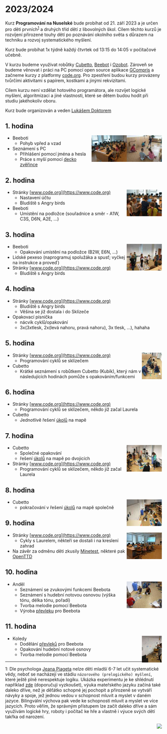 # 2023/2024

Kurz **Programování na Nuselské** bude probíhat od 21. září 2023
a je určen pro děti prvních<sup>[1](#footnote1)</sup> a druhých
tříd dětí z libovolných škol. Cílem těchto kurzů je rozvíjení
přirozené touhy dětí po poznávání okolního světa s důrazem na
techniku a rozvoj systematického myšlení.

Kurz bude probíhat 1x týdně každý čtvrtek od 13:15 do 14:05 v počítačové
učebně.

V kurzu budeme využívat robůtky [Cubetto](https://www.primotoys.com),
[Beebot](https://www.bee-bot.us/) i [Ozobot](https://ozobot.com/).
Zároveň se budeme věnovat i práci na PC pomocí open source aplikace
[GCompris](https://gcompris.net) a začneme kurzy z platformy
[code.org](https://[www.code.org](https://www.code.org)). Pro zpestření budou kurzy provázeny
tvůrčími aktivitami s papírem, kostkami a jinými rekvizitami.

Cílem kurzu není vzdělat hotového programátora, ale rozvíjet logické
myšlení, algoritmizaci a jiné vlastnosti, které se dětem budou hodit
při studiu jakéhokoliv oboru.

Kurz bude organizován a veden [Lukášem Doktorem](../lectors/ldoktor)


## 1. hodina

<a href="zacatecnici-1-01-beebot.jpg">
    <img align="right" src="zacatecnici-1-01-beebot-small.jpg" style="height:85px">
</a>
<a href="zacatecnici-1-01-pc.jpg">
    <img align="right" src="zacatecnici-1-01-pc-small.jpg" style="height:85px">
</a>

* Beeboti
  * Pohyb vpřed a vzad
* Seznámení s PC
  * Přihlášení pomocí jména a hesla
  * Práce s myší pomocí [decko zvěřince](https://decko.ceskatelevize.cz/tercin-zvireci-svet/zverinec)

## 2. hodina

<a href="zacatecnici-1-02-code-org.jpg">
    <img align="right" src="zacatecnici-1-02-code-org-small.jpg" style="height:85px">
</a>

* Stránky [www.code.org](https://www.code.org)
  * Nastavení účtu
  * Bludiště s Angry birds
* Beeboti
  * Umístění na podložce (souřadnice a směr - A1W, C3S, D6N, A2E, ...)

## 3. hodina

<a href="zacatecnici-1-03-pexeso.jpg">
    <img align="right" src="zacatecnici-1-03-pexeso-small.jpg" style="height:85px">
</a>

* Beeboti
  * Opakování umístění na podložce (B2W, E6N, ...)
* Lidské pexeso (naprogramuj spolužáka a spusť; vyčkej na instrukce a proveď)
* Stránky [www.code.org](https://www.code.org)
  * Bludiště s Angry birds

## 4. hodina

* Stránky [www.code.org](https://www.code.org)
  * Bludiště s Angry birds
  * Věšina se již dostala i do Sklízeče
* Opakovací písnička
  * nácvik cyklů/opakování
  * 3x(3xtlesk, 2x(levá nahoru, pravá nahoru), 3x tlesk, ...), hahaha

## 5. hodina

<a href="zacatecnici-1-05-cubetto.jpg">
    <img align="right" src="zacatecnici-1-05-cubetto-small.jpg" style="height:85px">
</a>

* Stránky [www.code.org](https://www.code.org)
  * Programování cyklů se sklízečem
* Cubetto
  * Krátké seznámení s robůtkem Cubetto (Kubík), který nám v následujících hodinách pomůže s opakováním/funkcemi

## 6. hodina

* Stránky [www.code.org](https://www.code.org)
  * Programování cyklů se sklízečem, někdo již začal Laurela
* Cubetto
  * Jednotlivě řešení [úkolů](../assets/cubetto-ukoly.ods) na mapě

## 7. hodina

<a href="zacatecnici-1-07-cubetto.jpg">
    <img align="right" src="zacatecnici-1-07-cubetto-small.jpg" style="height:85px">
</a>

* Cubetto
  * Společné opakování
  * řešení [úkolů](../assets/cubetto-ukoly.ods) na mapě po dvojicích
* Stránky [www.code.org](https://www.code.org)
  * Programování cyklů se sklízečem, někdo již začal Laurela

## 8. hodina

<a href="zacatecnici-1-08-cubetto.jpg">
    <img align="right" src="zacatecnici-1-08-cubetto-small.jpg" style="height:85px">
</a>

* Cubetto
  * pokračování v řešení [úkolů](../assets/cubetto-ukoly.ods) na mapě společně

## 9. hodina

<a href="zacatecnici-1-09-code-org.jpg">
    <img align="right" src="zacatecnici-1-09-code-org-small.jpg" style="height:85px">
</a>

* Stránky [www.code.org](https://www.code.org)
  * Cykly s Laurelem, někteří se dostali i na kreslení zahrad
* Na závěr za odměnu děti zkusily [Minetest](https://www.minetest.net/), některé pak [OpenTTD](https://www.openttd.org/)

## 10. hodina

<a href="zacatecnici-1-10-andel.jpg">
    <img align="right" src="zacatecnici-1-10-andel-small.jpg" style="height:85px">
</a>

* Anděl
  * Seznámení se zvukovými funkcemi Beebota
  * Seznámení s hudební notovou osnovou (výška tónu, délka tónu, pořadí)
  * Tvorba melodie pomocí Beebota
  * Výroba [převleku](https://blog.tts-group.co.uk/wp-content/uploads/2019/03/Bee-Bot_Jacket.pdf) pro Beebota

## 11. hodina

<a href="zacatecnici-1-11-koledy.jpg">
    <img align="right" src="zacatecnici-1-11-koledy-small.jpg" style="height:85px">
</a>

* Koledy
  * Dodělání [převleků](https://blog.tts-group.co.uk/wp-content/uploads/2019/03/Bee-Bot_Jacket.pdf) pro Beebota
  * Opakování hudební notové osnovy
  * Tvorba melodie pomocí Beebota

* * * * * * * * *

<a name="footnote1">1</a>: Dle psychologa [Jeana Piageta](https://cs.wikipedia.org/wiki/Jean\_Piaget)
nelze děti mladší 6-7 let učit systematické vědy, neboť se nacházejí
ve stádiu `názorového (prelogického) myšlení`, které ještě plně
nerespektuje logiku. Ukázka experimentu je ke shlédnutí například
[zde](https://www.youtube.com/watch?v=tQLpysTbFso) (doporučuji vyzkoušet),
výuka mateřského jazyku začíná také daleko dříve, než je děťátko schopné
jej pochopit a přirozeně se vytváří návyky a spoje, jež jednou vedou v
schopnost mluvit a myslet v daném jazyce. Bilingvální výchova pak vede
ke schopnosti mluvit a myslet ve více jazycích. Proto věřím, že správným
přístupem lze začít daleko dříve a sám využívám logické hry, roboty i
počítač ke hře a vlastně i výuce svých dětí takřka od narození.

<img align="right" src="../media/robots_bottom.jpg">
